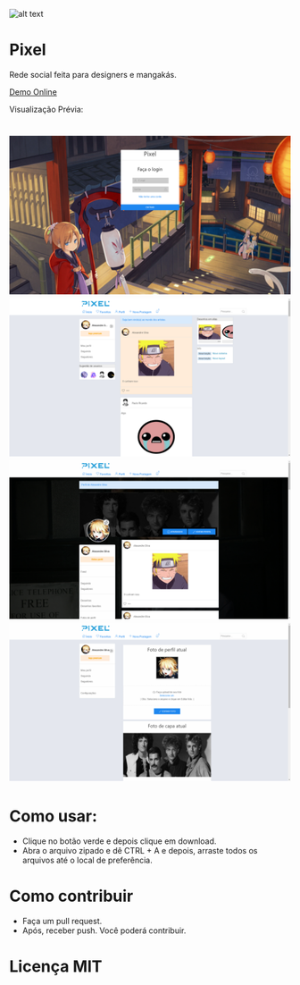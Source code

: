 ![alt text](https://i.imgur.com/nVRrINb.png)
# Pixel
Rede social feita para designers e mangakás.

[Demo Online](http://179.252.243.88:888/)

Visualização Prévia:

![alt text](https://raw.githubusercontent.com/redepixel/Pixel/master/preview/1.png)
![alt text](https://raw.githubusercontent.com/redepixel/Pixel/master/preview/2.png)
![alt text](https://raw.githubusercontent.com/redepixel/Pixel/master/preview/3.png)
![alt text](https://raw.githubusercontent.com/redepixel/Pixel/master/preview/4.png)
=======
# Como usar:

* Clique no botão verde e depois clique em download.
* Abra o arquivo zipado e dê CTRL + A e depois, arraste todos os arquivos até o local de preferência.

# Como contribuir

* Faça um pull request.
* Após, receber push. Você poderá contribuir.

# Licença MIT
